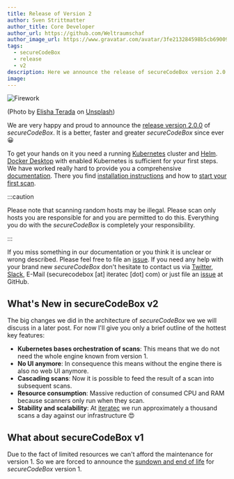 ```yaml
---
title: Release of Version 2
author: Sven Strittmatter
author_title: Core Developer
author_url: https://github.com/Weltraumschaf
author_image_url: https://www.gravatar.com/avatar/3fe213284598b5cb69009665902c77a1
tags:
  - secureCodeBox
  - release
  - v2
description: Here we announce the release of secureCodeBox version 2.0!
image:
---
```


![Firework](/img/blog/2020-10-16-firework.jpg)

(Photo by [Elisha Terada](https://unsplash.com/@elishaterada) on [Unsplash](https://unsplash.com/s/photos/firework))

We are very happy and proud to announce the [release version 2.0.0](https://github.com/secureCodeBox/secureCodeBox/releases/tag/v2.0.0) of _secureCodeBox_. It is a better, faster and greater _secureCodeBox_ since ever 😀

<!--truncate-->

To get your hands on it you need a running [Kubernetes](https://kubernetes.io/) cluster and [Helm](https://helm.sh/). [Docker Desktop](https://www.docker.com/products/docker-desktop) with enabled Kubernetes is sufficient for your first steps. We have worked really hard to provide you a comprehensive [documentation](https://docs.securecodebox.io/). There you find [installation instructions](https://docs.securecodebox.io/docs/getting-started/installation) and how to [start your first scan](https://docs.securecodebox.io/docs/getting-started/first-scans).

:::caution

Please note that scanning random hosts may be illegal. Please scan only hosts you are responsible for and you are permitted to do this. Everything you do with the _secureCodeBox_ is completely your responsibility.

:::

If you miss something in our documentation or you think it is unclear or wrong described. Please feel free to file an [issue](https://github.com/secureCodeBox/documentation/issues). If you need any help with your brand new _secureCodeBox_ don't hesitate to contact us via [Twitter](https://www.twitter.com/secureCodeBox), [Slack](https://join.slack.com/t/securecodebox/shared_invite/enQtNDU3MTUyOTM0NTMwLTBjOWRjNjVkNGEyMjQ0ZGMyNDdlYTQxYWQ4MzNiNGY3MDMxNThkZjJmMzY2NDRhMTk3ZWM3OWFkYmY1YzUxNTU), E-Mail (securecodebox [at] iteratec [dot] com) or just file an [issue](https://github.com/secureCodeBox/secureCodeBox) at GitHub.

## What's New in secureCodeBox v2

The big changes we did in the architecture of _secureCodeBox_ we we will discuss in a later post. For now I'll give you only a brief outline of the hottest key features:

- **Kubernetes bases orchestration of scans**: This means that we do not need the whole engine known from version 1.
- **No UI anymore**: In consequence this means without the engine there is also no web UI anymore.
- **Cascading scans**: Now it is possible to feed the result of a scan into subsequent scans.
- **Resource consumption**: Massive reduction of consumed CPU and RAM because scanners only run when they scan.
- **Stability and scalability**: At [iteratec](https://www.iteratec.com) we run approximately a thousand scans a day against our infrastructure 😍

## What about secureCodeBox v1

Due to the fact of limited resources we can't afford the maintenance for version 1. So we are forced to announce the [sundown and end of life](/blog/2020/10/15/sundown-and-eol-of-version-1) for _secureCodeBox_ version 1.

